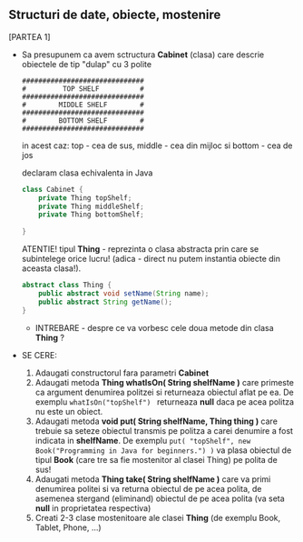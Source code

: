 ## Structuri de date, obiecte, mostenire

[PARTEA 1]

* Sa presupunem ca avem sctructura **Cabinet** (clasa) care descrie obiectele de tip "dulap" cu 3 polite

  ```
  ##############################
  #         TOP SHELF          #
  ##############################
  #        MIDDLE SHELF        #
  ##############################
  #        BOTTOM SHELF        #
  ##############################
  ```
  in acest caz: top - cea de sus, middle - cea din mijloc 
  si bottom - cea de jos

  declaram clasa echivalenta in  Java 

  ```java
  class Cabinet {
      private Thing topShelf;
      private Thing middleShelf;
      private Thing bottomShelf;
      
  }
  ```

  ATENTIE! tipul **Thing** - reprezinta o clasa abstracta prin care se subintelege orice lucru! (adica - direct nu putem instantia obiecte din aceasta clasa!). 

  ```java
  abstract class Thing {
      public abstract void setName(String name);
      public abstract String getName();
  }
  ```
  - INTREBARE - despre ce va vorbesc cele doua metode din clasa **Thing** ?



* SE CERE:
  1. Adaugati constructorul fara parametri **Cabinet**
  2. Adaugati metoda **Thing whatIsOn( String shelfName )** care primeste ca argument denumirea politzei si returneaza obiectul aflat pe ea. De exemplu ```whatIsOn("topShelf") ``` returneaza **null** daca pe acea politza nu este un obiect. 
  3. Adaugati metoda **void put( String shelfName, Thing thing )**  care trebuie sa seteze obiectul transmis pe politza a carei denumire a fost indicata in **shelfName**. De exemplu ```put( "topShelf", new Book("Programming in Java for beginners.") )``` va plasa obiectul de tipul **Book** (care tre sa fie mostenitor al clasei Thing) pe polita de sus!
  4. Adaugati metoda **Thing take( String shelfName )** care va primi denumirea politei si va returna obiectul de pe acea polita, de asemenea stergand (eliminand) obiectul de pe acea polita (va seta **null** in proprietatea respectiva)   
  5. Creati 2-3 clase mostenitoare ale clasei **Thing** (de exemplu Book, Tablet, Phone, ...)
   
